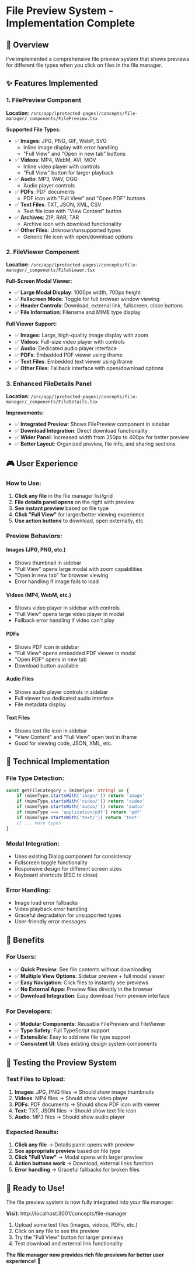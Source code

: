 # File Preview System - Implementation Complete

## 🎯 **Overview**
I've implemented a comprehensive file preview system that shows previews for different file types when you click on files in the file manager.

## ✨ **Features Implemented**

### **1. FilePreview Component**
**Location**: `/src/app/(protected-pages)/concepts/file-manager/_components/FilePreview.tsx`

**Supported File Types:**
- ✅ **Images**: JPG, PNG, GIF, WebP, SVG
  - Inline image display with error handling
  - "Full View" and "Open in new tab" buttons
- ✅ **Videos**: MP4, WebM, AVI, MOV
  - Inline video player with controls
  - "Full View" button for larger playback
- ✅ **Audio**: MP3, WAV, OGG
  - Audio player controls
- ✅ **PDFs**: PDF documents
  - PDF icon with "Full View" and "Open PDF" buttons
- ✅ **Text Files**: TXT, JSON, XML, CSV
  - Text file icon with "View Content" button
- ✅ **Archives**: ZIP, RAR, TAR
  - Archive icon with download functionality
- ✅ **Other Files**: Unknown/unsupported types
  - Generic file icon with open/download options

### **2. FileViewer Component**
**Location**: `/src/app/(protected-pages)/concepts/file-manager/_components/FileViewer.tsx`

**Full-Screen Modal Viewer:**
- ✅ **Large Modal Display**: 1000px width, 700px height
- ✅ **Fullscreen Mode**: Toggle for full browser window viewing
- ✅ **Header Controls**: Download, external link, fullscreen, close buttons
- ✅ **File Information**: Filename and MIME type display

**Full Viewer Support:**
- ✅ **Images**: Large, high-quality image display with zoom
- ✅ **Videos**: Full-size video player with controls
- ✅ **Audio**: Dedicated audio player interface
- ✅ **PDFs**: Embedded PDF viewer using iframe
- ✅ **Text Files**: Embedded text viewer using iframe
- ✅ **Other Files**: Fallback interface with open/download options

### **3. Enhanced FileDetails Panel**
**Location**: `/src/app/(protected-pages)/concepts/file-manager/_components/FileDetails.tsx`

**Improvements:**
- ✅ **Integrated Preview**: Shows FilePreview component in sidebar
- ✅ **Download Integration**: Direct download functionality
- ✅ **Wider Panel**: Increased width from 350px to 400px for better preview
- ✅ **Better Layout**: Organized preview, file info, and sharing sections

## 🎮 **User Experience**

### **How to Use:**
1. **Click any file** in the file manager list/grid
2. **File details panel opens** on the right with preview
3. **See instant preview** based on file type
4. **Click "Full View"** for larger/better viewing experience
5. **Use action buttons** to download, open externally, etc.

### **Preview Behaviors:**

#### **Images (JPG, PNG, etc.)**
- Shows thumbnail in sidebar
- "Full View" opens large modal with zoom capabilities
- "Open in new tab" for browser viewing
- Error handling if image fails to load

#### **Videos (MP4, WebM, etc.)**
- Shows video player in sidebar with controls
- "Full View" opens large video player in modal
- Fallback error handling if video can't play

#### **PDFs**
- Shows PDF icon in sidebar
- "Full View" opens embedded PDF viewer in modal
- "Open PDF" opens in new tab
- Download button available

#### **Audio Files**
- Shows audio player controls in sidebar
- Full viewer has dedicated audio interface
- File metadata display

#### **Text Files**
- Shows text file icon in sidebar
- "View Content" and "Full View" open text in iframe
- Good for viewing code, JSON, XML, etc.

## 🔧 **Technical Implementation**

### **File Type Detection:**
```typescript
const getFileCategory = (mimeType: string) => {
    if (mimeType.startsWith('image/')) return 'image'
    if (mimeType.startsWith('video/')) return 'video'
    if (mimeType.startsWith('audio/')) return 'audio'
    if (mimeType === 'application/pdf') return 'pdf'
    if (mimeType.startsWith('text/')) return 'text'
    // ... more types
}
```

### **Modal Integration:**
- Uses existing Dialog component for consistency
- Fullscreen toggle functionality
- Responsive design for different screen sizes
- Keyboard shortcuts (ESC to close)

### **Error Handling:**
- Image load error fallbacks
- Video playback error handling
- Graceful degradation for unsupported types
- User-friendly error messages

## 🎯 **Benefits**

### **For Users:**
- ✅ **Quick Preview**: See file contents without downloading
- ✅ **Multiple View Options**: Sidebar preview + full modal viewer
- ✅ **Easy Navigation**: Click files to instantly see previews
- ✅ **No External Apps**: Preview files directly in the browser
- ✅ **Download Integration**: Easy download from preview interface

### **For Developers:**
- ✅ **Modular Components**: Reusable FilePreview and FileViewer
- ✅ **Type Safety**: Full TypeScript support
- ✅ **Extensible**: Easy to add new file type support
- ✅ **Consistent UI**: Uses existing design system components

## 🧪 **Testing the Preview System**

### **Test Files to Upload:**
1. **Images**: JPG, PNG files → Should show image thumbnails
2. **Videos**: MP4 files → Should show video player
3. **PDFs**: PDF documents → Should show PDF icon with viewer
4. **Text**: TXT, JSON files → Should show text file icon
5. **Audio**: MP3 files → Should show audio player

### **Expected Results:**
1. **Click any file** → Details panel opens with preview
2. **See appropriate preview** based on file type
3. **Click "Full View"** → Modal opens with larger preview
4. **Action buttons work** → Download, external links function
5. **Error handling** → Graceful fallbacks for broken files

## 🚀 **Ready to Use!**

The file preview system is now fully integrated into your file manager:

**Visit**: http://localhost:3001/concepts/file-manager
1. Upload some test files (images, videos, PDFs, etc.)
2. Click on any file to see the preview
3. Try the "Full View" button for larger previews
4. Test download and external link functionality

**The file manager now provides rich file previews for better user experience!** 🎉
